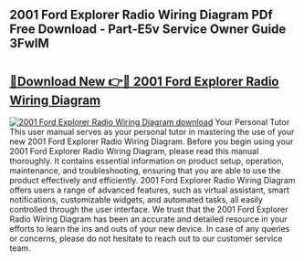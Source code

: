 ## 2001 Ford Explorer Radio Wiring Diagram PDf Free Download - Part-E5v Service Owner Guide 3FwlM

# <h2><a href="http://dfm6if.blite.top/?on=2001+Ford+Explorer+Radio+Wiring+Diagram">🔗Download New 👉🔴 2001 Ford Explorer Radio Wiring Diagram</a></h2>

[![2001 Ford Explorer Radio Wiring Diagram download](https://i.imgur.com/lujVjoI.png)](http://dfm6if.blite.top/?on=2001+Ford+Explorer+Radio+Wiring+Diagram)
Your Personal Tutor This user manual serves as your personal tutor in mastering the use of your new 2001 Ford Explorer Radio Wiring Diagram. Before you begin using your 2001 Ford Explorer Radio Wiring Diagram, please read this manual thoroughly. It contains essential information on product setup, operation, maintenance, and troubleshooting, ensuring that you are able to use the product effectively and efficiently. 2001 Ford Explorer Radio Wiring Diagram offers users a range of advanced features, such as virtual assistant, smart notifications, customizable widgets, and automated tasks, all easily controlled through the user interface. We trust that the 2001 Ford Explorer Radio Wiring Diagram has been an accurate and detailed resource in your efforts to learn the ins and outs of your new device. In case of any queries or concerns, please do not hesitate to reach out to our customer service team.
